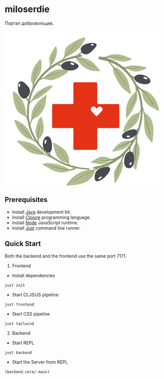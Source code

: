 # miloserdie
Портал добровольцев.

![miloserdie.svg](logo.svg)


## Prerequisites

- Install [Java](https://github.com/adoptium) development kit.
- Install [Clojure](https://github.com/clojure/clojure) programming language.
- Install [Node](https://github.com/nodejs/node) JavaScript runtime.
- Install [Just](https://github.com/casey/just) command line runner.

## Quick Start

Both the backend and the frontend use the same port 7171.


1. Frontend

* Install dependencies

```shell
just init
```
* Start CLJS/JS pipeline

```shell
just frontend
```

* Start CSS pipeline

```shell
just tailwind
```


2. Backend
* Start REPL
```shell
just backend
```
* Start the Server from REPL

```clojure
(backend.core/-main)
```
